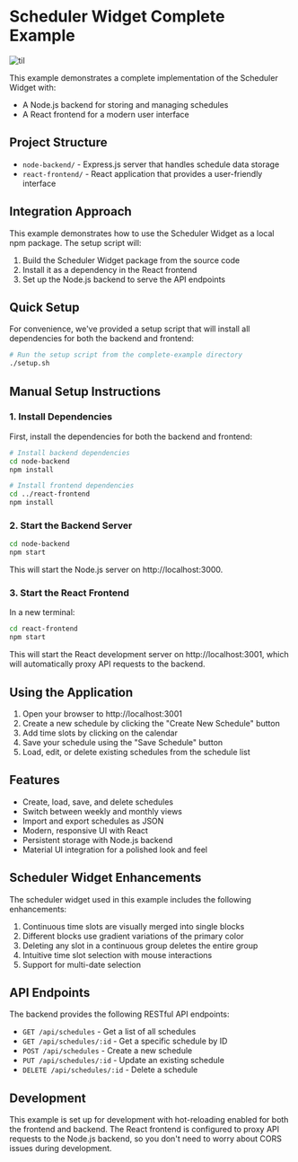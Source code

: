 # Scheduler Widget Complete Example

![til](./demos/basic_usage.gif)

This example demonstrates a complete implementation of the Scheduler Widget with:
- A Node.js backend for storing and managing schedules
- A React frontend for a modern user interface

## Project Structure

- `node-backend/` - Express.js server that handles schedule data storage
- `react-frontend/` - React application that provides a user-friendly interface

## Integration Approach

This example demonstrates how to use the Scheduler Widget as a local npm package. The setup script will:

1. Build the Scheduler Widget package from the source code
2. Install it as a dependency in the React frontend
3. Set up the Node.js backend to serve the API endpoints

## Quick Setup

For convenience, we've provided a setup script that will install all dependencies for both the backend and frontend:

```bash
# Run the setup script from the complete-example directory
./setup.sh
```

## Manual Setup Instructions

### 1. Install Dependencies

First, install the dependencies for both the backend and frontend:

```bash
# Install backend dependencies
cd node-backend
npm install

# Install frontend dependencies
cd ../react-frontend
npm install
```

### 2. Start the Backend Server

```bash
cd node-backend
npm start
```

This will start the Node.js server on http://localhost:3000.

### 3. Start the React Frontend

In a new terminal:

```bash
cd react-frontend
npm start
```

This will start the React development server on http://localhost:3001, which will automatically proxy API requests to the backend.

## Using the Application

1. Open your browser to http://localhost:3001
2. Create a new schedule by clicking the "Create New Schedule" button
3. Add time slots by clicking on the calendar
4. Save your schedule using the "Save Schedule" button
5. Load, edit, or delete existing schedules from the schedule list

## Features

- Create, load, save, and delete schedules
- Switch between weekly and monthly views
- Import and export schedules as JSON
- Modern, responsive UI with React
- Persistent storage with Node.js backend
- Material UI integration for a polished look and feel

## Scheduler Widget Enhancements

The scheduler widget used in this example includes the following enhancements:

1. Continuous time slots are visually merged into single blocks
2. Different blocks use gradient variations of the primary color
3. Deleting any slot in a continuous group deletes the entire group
4. Intuitive time slot selection with mouse interactions
5. Support for multi-date selection

## API Endpoints

The backend provides the following RESTful API endpoints:

- `GET /api/schedules` - Get a list of all schedules
- `GET /api/schedules/:id` - Get a specific schedule by ID
- `POST /api/schedules` - Create a new schedule
- `PUT /api/schedules/:id` - Update an existing schedule
- `DELETE /api/schedules/:id` - Delete a schedule

## Development

This example is set up for development with hot-reloading enabled for both the frontend and backend. The React frontend is configured to proxy API requests to the Node.js backend, so you don't need to worry about CORS issues during development.
